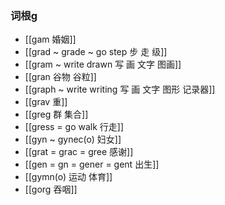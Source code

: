 ### 词根g
- [[gam 婚姻]]
- [[grad ~ grade ~ go step 步 走 级]]
- [[gram ~ write drawn 写 画 文字 图画]]
- [[gran 谷物 谷粒]]
- [[graph ~ write writing 写  画 文字 图形 记录器]]
- [[grav 重]]
- [[greg 群 集合]]
- [[gress = go walk 行走]]
- [[gyn ~  gynec(o) 妇女]]
- [[grat = grac = gree 感谢]]
- [[gen = gn = gener = gent 出生]]
- [[gymn(o) 运动 体育]]
- [[gorg 吞咽]]